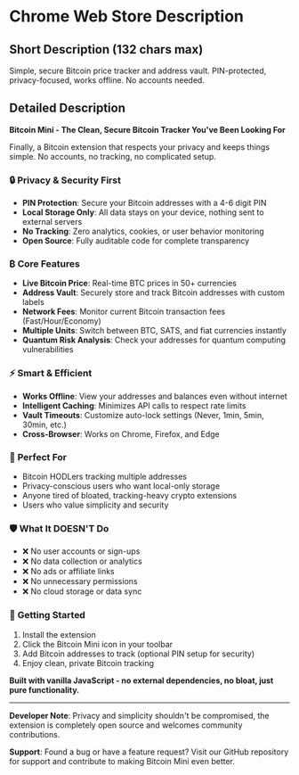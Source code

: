# Chrome Web Store Description

## Short Description (132 chars max)
Simple, secure Bitcoin price tracker and address vault. PIN-protected, privacy-focused, works offline. No accounts needed.

## Detailed Description

**Bitcoin Mini - The Clean, Secure Bitcoin Tracker You've Been Looking For**

Finally, a Bitcoin extension that respects your privacy and keeps things simple. No accounts, no tracking, no complicated setup.

### 🔒 **Privacy & Security First**
- **PIN Protection**: Secure your Bitcoin addresses with a 4-6 digit PIN
- **Local Storage Only**: All data stays on your device, nothing sent to external servers
- **No Tracking**: Zero analytics, cookies, or user behavior monitoring
- **Open Source**: Fully auditable code for complete transparency

### ₿ **Core Features**
- **Live Bitcoin Price**: Real-time BTC prices in 50+ currencies
- **Address Vault**: Securely store and track Bitcoin addresses with custom labels
- **Network Fees**: Monitor current Bitcoin transaction fees (Fast/Hour/Economy)
- **Multiple Units**: Switch between BTC, SATS, and fiat currencies instantly
- **Quantum Risk Analysis**: Check your addresses for quantum computing vulnerabilities

### ⚡ **Smart & Efficient**
- **Works Offline**: View your addresses and balances even without internet
- **Intelligent Caching**: Minimizes API calls to respect rate limits
- **Vault Timeouts**: Customize auto-lock settings (Never, 1min, 5min, 30min, etc.)
- **Cross-Browser**: Works on Chrome, Firefox, and Edge

### 🎯 **Perfect For**
- Bitcoin HODLers tracking multiple addresses
- Privacy-conscious users who want local-only storage
- Anyone tired of bloated, tracking-heavy crypto extensions
- Users who value simplicity and security

### 🛡️ **What It DOESN'T Do**
- ❌ No user accounts or sign-ups
- ❌ No data collection or analytics
- ❌ No ads or affiliate links
- ❌ No unnecessary permissions
- ❌ No cloud storage or data sync

### 🚀 **Getting Started**
1. Install the extension
2. Click the Bitcoin Mini icon in your toolbar
3. Add Bitcoin addresses to track (optional PIN setup for security)
4. Enjoy clean, private Bitcoin tracking

**Built with vanilla JavaScript - no external dependencies, no bloat, just pure functionality.**

---

**Developer Note**: Privacy and simplicity shouldn't be compromised, the extension is completely open source and welcomes community contributions.

**Support**: Found a bug or have a feature request? Visit our GitHub repository for support and contribute to making Bitcoin Mini even better.